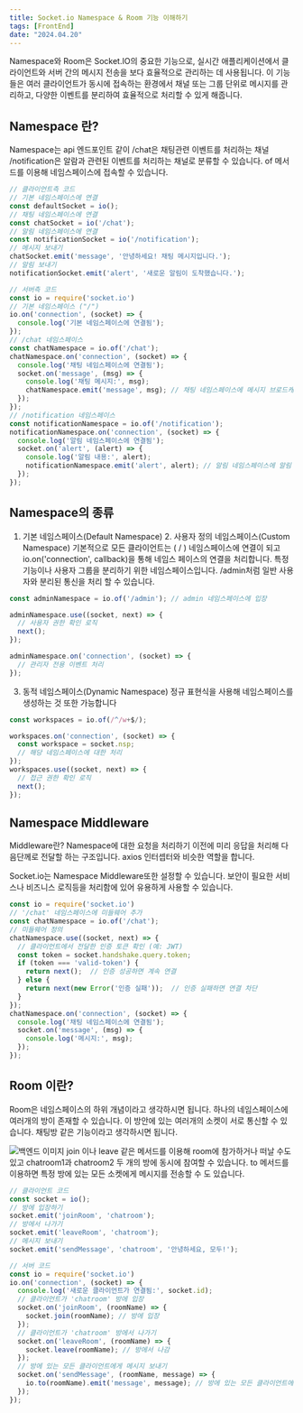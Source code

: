 ```yaml
---
title: Socket.io Namespace & Room 기능 이해하기
tags: [FrontEnd]
date: "2024.04.20"
---
```

Namespace와 Room은 Socket.IO의 중요한 기능으로, 실시간 애플리케이션에서 클라이언트와 서버 간의 메시지 전송을 보다 효율적으로 관리하는 데 사용됩니다. 이 기능들은 여러 클라이언트가 동시에 접속하는 환경에서 채널 또는 그룹 단위로 메시지를 관리하고, 다양한 이벤트를 분리하여 효율적으로 처리할 수 있게 해줍니다.

## Namespace 란? 

Namespace는 api 엔드포인트 같이 /chat은 채팅관련 이벤트를 처리하는 채널 /notification은 알람과 관련된 이벤트를 처리하는 채널로 분류할 수 있습니다. of 메서드를 이용해 네임스페이스에 접속할 수 있습니다. 

```javascript
// 클라이언트측 코드
// 기본 네임스페이스에 연결
const defaultSocket = io();
// 채팅 네임스페이스에 연결
const chatSocket = io('/chat');
// 알림 네임스페이스에 연결
const notificationSocket = io('/notification');
// 메시지 보내기
chatSocket.emit('message', '안녕하세요! 채팅 메시지입니다.');
// 알림 보내기
notificationSocket.emit('alert', '새로운 알림이 도착했습니다.');

```
```javascript
// 서버측 코드
const io = require('socket.io')
// 기본 네임스페이스 ("/")
io.on('connection', (socket) => {
  console.log('기본 네임스페이스에 연결됨');
});
// /chat 네임스페이스
const chatNamespace = io.of('/chat');
chatNamespace.on('connection', (socket) => {
  console.log('채팅 네임스페이스에 연결됨');
  socket.on('message', (msg) => {
    console.log('채팅 메시지:', msg);
    chatNamespace.emit('message', msg); // 채팅 네임스페이스에 메시지 브로드캐스트
  });
});
// /notification 네임스페이스
const notificationNamespace = io.of('/notification');
notificationNamespace.on('connection', (socket) => {
  console.log('알림 네임스페이스에 연결됨');
  socket.on('alert', (alert) => {
    console.log('알림 내용:', alert);
    notificationNamespace.emit('alert', alert); // 알림 네임스페이스에 알림 브로드캐스트
  });
});

```
## Namespace의 종류 

1. 기본 네임스페이스(Default Namespace) 2. 사용자 정의 네임스페이스(Custom Namespace) 
    기본적으로 모든 클라이언트는 ( / ) 네임스페이스에 연결이 되고 io.on('connection', callback)을 통해 네임스 페이스의 연결을 처리합니다.
    특정 기능이나 사용자 그룹을 분리하기 위한 네임스페이스입니다. /admin처럼 일반 사용자와 분리된 통신을 처리 할 수 있습니다.

```javascript
const adminNamespace = io.of('/admin'); // admin 네임스페이스에 입장

adminNamespace.use((socket, next) => {
  // 사용자 권한 확인 로직
  next();
});

adminNamespace.on('connection', (socket) => {
  // 관리자 전용 이벤트 처리
});

```
3. 동적 네임스페이스(Dynamic Namespace) 
    정규 표현식을 사용해 네임스페이스를 생성하는 것 또한 가능합니다

```javascript
const workspaces = io.of(/^/w+$/);

workspaces.on('connection', (socket) => {
  const workspace = socket.nsp;
  // 해당 네임스페이스에 대한 처리
});
workspaces.use((socket, next) => {
  // 접근 권한 확인 로직
  next();
});

```
## Namespace Middleware 

Middleware란? Namespace에 대한 요청을 처리하기 이전에 미리 응답을 처리해 다음단께로 전달할 하는 구조입니다. axios 인터셉터와 비슷한 역할을 합니다.

Socket.io는 Namespace Middleware또한 설정할 수 있습니다. 보안이 필요한 서비스나 비즈니스 로직등을 처리함에 있어 유용하게 사용할 수 있습니다.

```javascript
const io = require('socket.io')
// '/chat' 네임스페이스에 미들웨어 추가
const chatNamespace = io.of('/chat');
// 미들웨어 정의
chatNamespace.use((socket, next) => {
  // 클라이언트에서 전달한 인증 토큰 확인 (예: JWT)
  const token = socket.handshake.query.token;
  if (token === 'valid-token') {
    return next();  // 인증 성공하면 계속 연결
  } else {
    return next(new Error('인증 실패'));  // 인증 실패하면 연결 차단
  }
});
chatNamespace.on('connection', (socket) => {
  console.log('채팅 네임스페이스에 연결됨');
  socket.on('message', (msg) => {
    console.log('메시지:', msg);
  });
});

```
## Room 이란? 

Room은 네임스페이스의 하위 개념이라고 생각하시면 됩니다. 하나의 네임스페이스에 여러개의 방이 존재할 수 있습니다. 이 방안에 있는 여러개의 소켓이 서로 통신할 수 있습니다. 채팅방 같은 기능이라고 생각하시면 됩니다.

![백엔드 이미지](/img/frontEnd/SocketioNameSpace/SocketioNameSpace.png)
join 이나 leave 같은 메서드를 이용해 room에 참가하거나 떠날 수도 있고 chatroom1과 chatroom2 두 개의 방에 동시에 참여할 수 있습니다. to 메서드를 이용하면 특정 방에 있는 모든 소켓에게 메시지를 전송할 수 도 있습니다.

```javascript
// 클라이언트 코드
const socket = io();
// 방에 입장하기
socket.emit('joinRoom', 'chatroom');
// 방에서 나가기
socket.emit('leaveRoom', 'chatroom');
// 메시지 보내기
socket.emit('sendMessage', 'chatroom', '안녕하세요, 모두!');

```
```javascript
// 서버 코드
const io = require('socket.io')
io.on('connection', (socket) => {
  console.log('새로운 클라이언트가 연결됨:', socket.id);
  // 클라이언트가 'chatroom' 방에 입장
  socket.on('joinRoom', (roomName) => {
    socket.join(roomName); // 방에 입장
  });
  // 클라이언트가 'chatroom' 방에서 나가기
  socket.on('leaveRoom', (roomName) => {
    socket.leave(roomName); // 방에서 나감
  });
  // 방에 있는 모든 클라이언트에게 메시지 보내기
  socket.on('sendMessage', (roomName, message) => {
    io.to(roomName).emit('message', message); // 방에 있는 모든 클라이언트에게 메시지 전송
  });
});


```